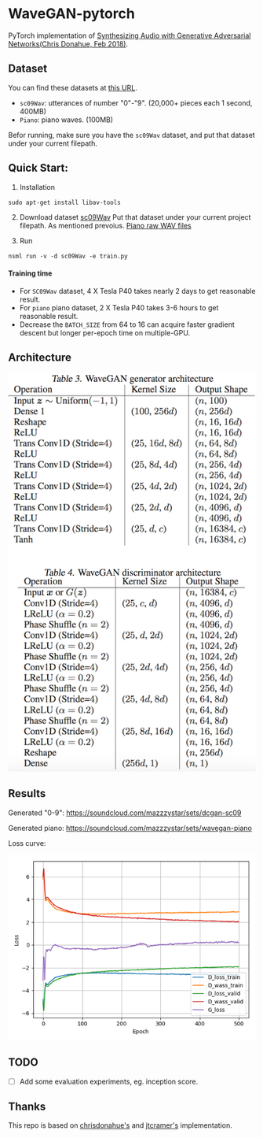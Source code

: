 # WaveGAN-pytorch
PyTorch implementation of [Synthesizing Audio with Generative Adversarial Networks(Chris Donahue, Feb 2018)](https://arxiv.org/abs/1802.04208).

## Dataset
You can find these datasets at [this URL](https://github.com/chrisdonahue/wavegan#build-datasets).
* `sc09Wav`: utterances of number "0"-"9". (20,000+ pieces each 1 second, 400MB)
* `Piano`: piano waves. (100MB)

Befor running, make sure you have the `sc09Wav` dataset, and put that dataset under your current filepath.

## Quick Start:
1. Installation
```
sudo apt-get install libav-tools
```

2. Download dataset
[sc09Wav](http://deepyeti.ucsd.edu/cdonahue/sc09.tar.gz)
Put that dataset under your current project filepath.
As mentioned prevoius.
[Piano raw WAV files](http://deepyeti.ucsd.edu/cdonahue/mancini_piano.tar.gz)

3. Run
```
nsml run -v -d sc09Wav -e train.py
```

#### Training time
* For `SC09Wav` dataset, 4 X Tesla P40 takes nearly 2 days to get reasonable result.
* For `piano` piano dataset, 2 X Tesla P40 takes 3-6 hours to get reasonable result.
* Decrease the `BATCH_SIZE` from 64 to 16 can acquire faster gradient descent but longer per-epoch time on multiple-GPU.

## Architecture
![](imgs/archi.png)

## Results
Generated "0-9": https://soundcloud.com/mazzzystar/sets/dcgan-sc09

Generated piano: https://soundcloud.com/mazzzystar/sets/wavegan-piano

Loss curve:

![](imgs/loss_curve.png)

## TODO
* [ ] Add some evaluation experiments, eg. inception score.

## Thanks
This repo is based on [chrisdonahue's](https://github.com/chrisdonahue/wavegan) and [jtcramer's](https://github.com/jtcramer/wavegan) implementation.


